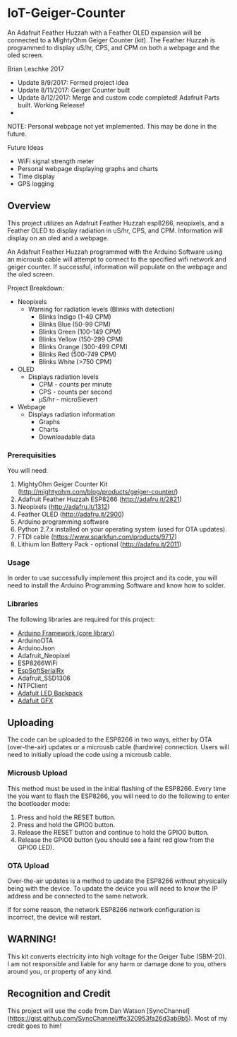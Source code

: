 # IoT-Geiger-Counter
An Adafruit Feather Huzzah with a Feather OLED expansion will be connected to a MightyOhm Geiger Counter (kit). The Feather Huzzah is programmed to display uS/hr, CPS, and CPM on both a webpage and the oled screen. 

Brian Leschke 2017
 
- Update 8/9/2017:  Formed project idea
- Update 8/11/2017: Geiger Counter built
- Update 8/12/2017: Merge and custom code completed! Adafruit Parts built. Working Release!
-
NOTE: Personal webpage not yet implemented. This may be done in the future. 

Future Ideas
- WiFi signal strength meter
- Personal webpage displaying graphs and charts
- Time display
- GPS logging

## **Overview**

This project utilizes an Adafruit Feather Huzzah esp8266, neopixels, and a Feather OLED to display radiation in uS/hr, CPS, and CPM. Information will display on an oled and a webpage. 

An Adafruit Feather Huzzah programmed with the Arduino Software using an microusb cable will attempt to connect to the specified wifi network and geiger counter. If successful, information will populate on the webpage and the oled screen. 

Project Breakdown:
* Neopixels
    * Warning for radiation levels (Blinks with detection)
      * Blinks Indigo (1-49 CPM)
      * Blinks Blue   (50-99 CPM)
      * Blinks Green  (100-149 CPM)
      * Blinks Yellow (150-299 CPM)
      * Blinks Orange (300-499 CPM)
      * Blinks Red    (500-749 CPM)
      * Blinks White  (>750 CPM)
* OLED
    * Displays radiation levels
      * CPM - counts per minute
      * CPS - counts per second
      * µS/hr - microSievert
* Webpage
    * Displays radiation information
        * Graphs
        * Charts
        * Downloadable data

### **Prerequisities**

You will need:

1. MightyOhm Geiger Counter Kit (http://mightyohm.com/blog/products/geiger-counter/)
2. Adafruit Feather Huzzah ESP8266 (http://adafru.it/2821)
3. Neopixels (http://adafru.it/1312)
4. Feather OLED (http://adafru.it/2900)
5. Arduino programming software
6. Python 2.7.x installed on your operating system (used for OTA updates).
7. FTDI cable (https://www.sparkfun.com/products/9717)
8. Lithium Ion Battery Pack - optional (http://adafru.it/2011)


### **Usage**

In order to use successfully implement this project and its code, you will need to install the Arduino Programming Software and know how to solder.
    
### **Libraries**

The following libraries are required for this project:
    
  * [Arduino Framework (core library)](https://github.com/esp8266/Arduino)
  * ArduinoOTA
  * ArduinoJson
  * Adafruit_Neopixel
  * ESP8266WiFi
  * [EspSoftSerialRx](https://github.com/scottwday/EspSoftSerial)
  * Adafruit_SSD1306
  * NTPClient
  * [Adafuit LED Backpack](https://github.com/adafruit/Adafruit-LED-Backpack-Library)
  * [Adafuit GFX](https://github.com/adafruit/Adafruit-GFX-Library)
        
## **Uploading**

The code can be uploaded to the ESP8266 in two ways, either by OTA (over-the-air) updates or a microusb cable (hardwire) connection.
Users will need to initially upload the code using a microusb cable.

### **Microusb Upload**

This method must be used in the initial flashing of the ESP8266.
Every time the you want to flash the ESP8266, you will need to do the following to enter the bootloader mode:

  1. Press and hold the RESET button.
  2. Press and hold the GPIO0 button.
  3. Release the RESET button and continue to hold the GPIO0 button.
  4. Release the GPIO0 button (you should see a faint red glow from the GPIO0 LED).
  

### **OTA Upload**

Over-the-air updates is a method to update the ESP8266 without physically being with the device. To update the device you will need to
know the IP address and be connected to the same network.

If for some reason, the network ESP8266 network configuration is incorrect, the device will restart.

## **WARNING!**
This kit converts electricity into high voltage for the Geiger Tube (SBM-20). I am not responsible and liable for any harm or damage done to you, others around you, or property of any kind. 
        
## **Recognition and Credit**
This project will use the code from Dan Watson [SyncChannel] (https://gist.github.com/SyncChannel/ffe320953fa26d3ab9b5).
Most of my credit goes to him! 

